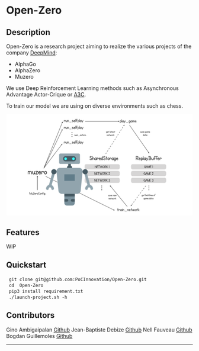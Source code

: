 # Open-Zero
## Description

Open-Zero is a research project aiming to realize the various projects of the company [DeepMind](https://github.com/deepmind):
- AlphaGo
- AlphaZero
- Muzero

We use Deep Reinforcement Learning methods such as Asynchronous Advantage Actor-Crique or [A3C](https://paperswithcode.com/method/a3c).

To train our model we are using on diverse environments such as chess.


![Schema](./.github/assets/muzero.png)

## Features

WIP

## Quickstart

```
 git clone git@github.com:PoCInnovation/Open-Zero.git
 cd  Open-Zero
 pip3 install requirement.txt
 ./launch-project.sh -h
```
## Contributors

Gino Ambigaipalan [Github](https://github.com/Tacos69)
Jean-Baptiste Debize [Github](https://github.com/jeanbaptistedebize)
Nell Fauveau [Github](https://github.com/Nellousan)
Bogdan Guillemoles [Github](https://github.com/bogdzn)

------------
